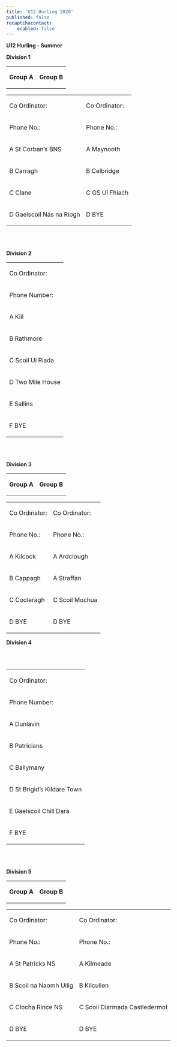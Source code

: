 ```yaml
---
title: 'U12 Hurling 2020'
published: false
recaptchacontact:
    enabled: false
---
```


<p><strong>U12 Hurling - Summer</strong></p>
<p><strong>Division 1</strong></p>
<table>
<tbody>
<tr>
<td>
<p><strong>Group A</strong></p>
</td>
<td>
<p><strong>Group B</strong></p>
</td>
</tr>
</tbody>
</table>
<table>
<tbody>
<tr>
<td>
<p>Co Ordinator:</p>
</td>
<td>
<p>Co Ordinator:</p>
</td>
</tr>
<tr>
<td>
<p>Phone No.:</p>
</td>
<td>
<p>Phone No.:</p>
</td>
</tr>
<tr>
<td>
<p>A St Corban&rsquo;s BNS</p>
</td>
<td>
<p>A Maynooth</p>
</td>
</tr>
<tr>
<td>
<p>B Carragh</p>
</td>
<td>
<p>B Celbridge</p>
</td>
</tr>
<tr>
<td>
<p>C Clane</p>
</td>
<td>
<p>C GS U&iacute; Fhiach</p>
</td>
</tr>
<tr>
<td>
<p>D Gaelscoil N&aacute;s na R&iacute;ogh</p>
</td>
<td>
<p>D BYE</p>
</td>
</tr>
</tbody>
</table>
<p><br /><br /></p>
<p><strong>Division 2&nbsp;</strong></p>
<table>
<tbody>
<tr>
<td>
<p>Co Ordinator:</p>
</td>
</tr>
<tr>
<td>
<p>Phone Number:</p>
</td>
</tr>
<tr>
<td>
<p>A Kill</p>
</td>
</tr>
<tr>
<td>
<p>B Rathmore</p>
</td>
</tr>
<tr>
<td>
<p>C Scoil U&iacute; Riada</p>
</td>
</tr>
<tr>
<td>
<p>D Two Mile House</p>
</td>
</tr>
<tr>
<td>
<p>E Sallins</p>
</td>
</tr>
<tr>
<td>
<p>F BYE</p>
</td>
</tr>
</tbody>
</table>
<p><br /><br /></p>
<p><strong>Division 3&nbsp;</strong></p>
<table>
<tbody>
<tr>
<td>
<p><strong>Group A</strong></p>
</td>
<td>
<p><strong>Group B</strong></p>
</td>
</tr>
</tbody>
</table>
<table>
<tbody>
<tr>
<td>
<p>Co Ordinator:</p>
</td>
<td>
<p>Co Ordinator:</p>
</td>
</tr>
<tr>
<td>
<p>Phone No.:</p>
</td>
<td>
<p>Phone No.:</p>
</td>
</tr>
<tr>
<td>
<p>A Kilcock</p>
</td>
<td>
<p>A Ardclough</p>
</td>
</tr>
<tr>
<td>
<p>B Cappagh</p>
</td>
<td>
<p>A Straffan</p>
</td>
</tr>
<tr>
<td>
<p>C Cooleragh</p>
</td>
<td>
<p>C Scoil Mochua</p>
</td>
</tr>
<tr>
<td>
<p>D BYE</p>
</td>
<td>
<p>D BYE</p>
</td>
</tr>
</tbody>
</table>
<p><strong>Division 4</strong></p>
<p><br /><br /></p>
<table>
<tbody>
<tr>
<td>
<p>Co Ordinator:</p>
</td>
</tr>
<tr>
<td>
<p>Phone Number:</p>
</td>
</tr>
<tr>
<td>
<p>A Dunlavin</p>
</td>
</tr>
<tr>
<td>
<p>B Patricians</p>
</td>
</tr>
<tr>
<td>
<p>C Ballymany</p>
</td>
</tr>
<tr>
<td>
<p>D St Brigid&rsquo;s Kildare Town</p>
</td>
</tr>
<tr>
<td>
<p>E Gaelscoil Chill Dara</p>
</td>
</tr>
<tr>
<td>
<p>F BYE</p>
</td>
</tr>
</tbody>
</table>
<p><br /><br /></p>
<p><strong>Division 5</strong></p>
<table>
<tbody>
<tr>
<td>
<p><strong>Group A</strong></p>
</td>
<td>
<p><strong>Group B</strong></p>
</td>
</tr>
</tbody>
</table>
<table>
<tbody>
<tr>
<td>
<p>Co Ordinator:</p>
</td>
<td>
<p>Co Ordinator:</p>
</td>
</tr>
<tr>
<td>
<p>Phone No.:</p>
</td>
<td>
<p>Phone No.:</p>
</td>
</tr>
<tr>
<td>
<p>A St Patricks NS</p>
</td>
<td>
<p>A Kilmeade</p>
</td>
</tr>
<tr>
<td>
<p>B Scoil na Naomh Uilig</p>
</td>
<td>
<p>B Kilcullen</p>
</td>
</tr>
<tr>
<td>
<p>C Clocha Rince NS</p>
</td>
<td>
<p>C Scoil Diarmada Castledermot</p>
</td>
</tr>
<tr>
<td>
<p>D BYE</p>
</td>
<td>
<p>D BYE</p>
</td>
</tr>
</tbody>
</table>

